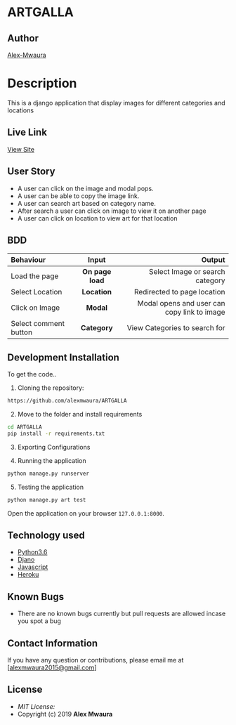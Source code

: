 # ARTGALLA
## Author

[Alex-Mwaura](https://github.com/alexmwaura)

# Description
This is a django application that display images for different categories and locations

## Live Link
[View Site]()




## User Story

* A user can click on the image and modal pops.
* A user can be able to copy the image link.
* A user can search art based on category name.
* After search a user can click on image to view it on another page
* A user can click on location to view art for that location


## BDD
| Behaviour | Input | Output |
| :---------------- | :---------------: | ------------------: |
| Load the page | **On page load** |  Select Image or search category|
| Select Location | **Location** | Redirected to page location|
| Click on Image | **Modal** | Modal opens and user can copy link to image|
| Select comment button | **Category** | View Categories to search for|






## Development Installation
To get the code..

1. Cloning the repository:
  ```bash
  https://github.com/alexmwaura/ARTGALLA
  ```
2. Move to the folder and install requirements
  ```bash
  cd ARTGALLA
  pip install -r requirements.txt
  ```
3. Exporting Configurations

4. Running the application
  ```bash
  python manage.py runserver
  ```
5. Testing the application
  ```bash
  python manage.py art test
  ```
Open the application on your browser `127.0.0.1:8000`.


## Technology used

* [Python3.6](https://www.python.org/)
* [Djano](http://flask.pocoo.org/)
* [Javascript](http:javascript.com)
* [Heroku](https://heroku.com)


## Known Bugs
* There are no known bugs currently but pull requests are allowed incase you spot a bug

## Contact Information 

If you have any question or contributions, please email me at [alexmwaura2015@gmail.com]

## License
* *MIT License:*
* Copyright (c) 2019 **Alex Mwaura**